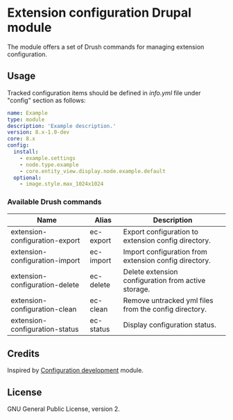 # Extension configuration Drupal module

The module offers a set of Drush commands for managing extension configuration.

## Usage
Tracked configuration items should be defined in _info.yml_ file under "config" section as follows:

```yml
name: Example
type: module
description: 'Example description.'
version: 8.x-1.0-dev
core: 8.x
config:
  install:
    - example.settings
    - node.type.example
    - core.entity_view.display.node.example.default
  optional:
    - image.style.max_1024x1024
```

### Available Drush commands

Name | Alias | Description
----|-----|-----------
extension-configuration-export  | ec-export | Export configuration to extension config directory.
extension-configuration-import  | ec-import | Import configuration from extension config directory.
extension-configuration-delete | ec-delete | Delete extension configuration from active storage.
extension-configuration-clean | ec-clean | Remove untracked yml files from the config directory.
extension-configuration-status | ec-status | Display configuration status.

## Credits
Inspired by [Configuration development](https://www.drupal.org/project/config_devel) module.

## License
GNU General Public License, version 2.
